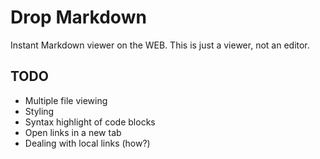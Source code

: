 # Drop Markdown

Instant Markdown viewer on the WEB.
This is just a viewer, not an editor.

## TODO

* Multiple file viewing
* Styling
* Syntax highlight of code blocks
* Open links in a new tab
* Dealing with local links (how?)
